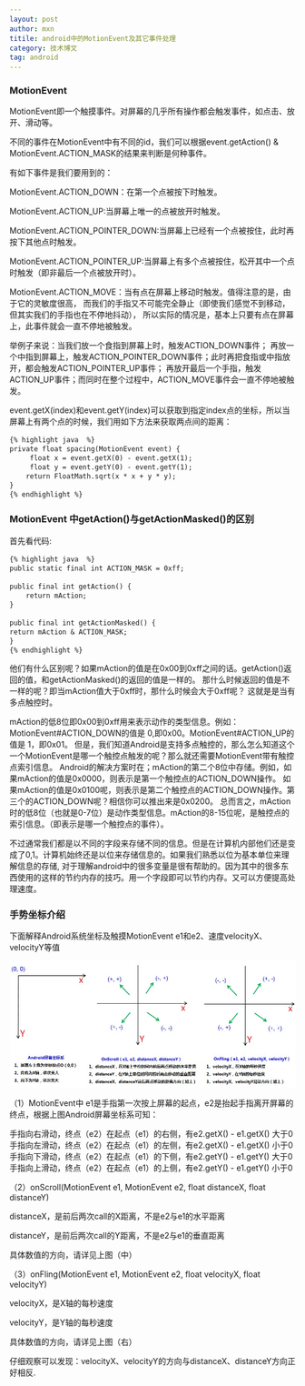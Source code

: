```yaml
---
layout: post
author: mxn
titile: android中的MotionEvent及其它事件处理
category: 技术博文
tag: android
---
```


### MotionEvent

MotionEvent即一个触摸事件。对屏幕的几乎所有操作都会触发事件，如点击、放开、滑动等。

不同的事件在MotionEvent中有不同的id，我们可以根据event.getAction() & MotionEvent.ACTION_MASK的结果来判断是何种事件。

有如下事件是我们要用到的：

MotionEvent.ACTION_DOWN：在第一个点被按下时触发。

MotionEvent.ACTION_UP:当屏幕上唯一的点被放开时触发。

MotionEvent.ACTION_POINTER_DOWN:当屏幕上已经有一个点被按住，此时再按下其他点时触发。

MotionEvent.ACTION_POINTER_UP:当屏幕上有多个点被按住，松开其中一个点时触发（即非最后一个点被放开时）。

MotionEvent.ACTION_MOVE：当有点在屏幕上移动时触发。值得注意的是，由于它的灵敏度很高，
而我们的手指又不可能完全静止（即使我们感觉不到移动，但其实我们的手指也在不停地抖动），
所以实际的情况是，基本上只要有点在屏幕上，此事件就会一直不停地被触发。

举例子来说：当我们放一个食指到屏幕上时，触发ACTION_DOWN事件；
再放一个中指到屏幕上，触发ACTION_POINTER_DOWN事件；此时再把食指或中指放开，都会触发ACTION_POINTER_UP事件；
再放开最后一个手指，触发ACTION_UP事件；而同时在整个过程中，ACTION_MOVE事件会一直不停地被触发。

event.getX(index)和event.getY(index)可以获取到指定index点的坐标，所以当屏幕上有两个点的时候，我们用如下方法来获取两点间的距离：

    {% highlight java  %}
    private float spacing(MotionEvent event) {
         float x = event.getX(0) - event.getX(1);
         float y = event.getY(0) - event.getY(1);
        return FloatMath.sqrt(x * x + y * y);
    }
    {% endhighlight %}

<!-- more -->

### MotionEvent 中getAction()与getActionMasked()的区别

首先看代码:

    {% highlight java  %}
    public static final int ACTION_MASK = 0xff;

    public final int getAction() {
        return mAction;
    }

    public final int getActionMasked() {
    return mAction & ACTION_MASK;
    }
    {% endhighlight %}

他们有什么区别呢？如果mAction的值是在0x00到0xff之间的话。getAction()返回的值，和getActionMasked()的返回的值是一样的。
那什么时候返回的值是不一样的呢？即当mAction值大于0xff时，那什么时候会大于0xff呢？
这就是是当有多点触控时。

mAction的低8位即0x00到0xff用来表示动作的类型信息。例如：MotionEvent#ACTION_DOWN的值是 0,即0x00。MotionEvent#ACTION_UP的值是 1，即0x01。
但是，我们知道Android是支持多点触控的，那么怎么知道这个一个MotionEvent是哪一个触控点触发的呢？那么就还需要MotionEvent带有触控点索引信息。
Android的解决方案时在；mAction的第二个8位中存储。例如，如果mAction的值是0x0000，则表示是第一个触控点的ACTION_DOWN操作。
如果mAction的值是0x0100呢，则表示是第二个触控点的ACTION_DOWN操作。第三个的ACTION_DOWN呢？相信你可以推出来是0x0200。
总而言之，mAction时的低8位（也就是0-7位）是动作类型信息。mAction的8-15位呢，是触控点的索引信息。（即表示是哪一个触控点的事件）。

不过通常我们都是以不同的字段来存储不同的信息。但是在计算机内部他们还是变成了0,1。计算机始终还是以位来存储信息的。如果我们熟悉以位为基本单位来理解信息的存储,
对于理解android中的很多变量是很有帮助的。因为其中的很多东西使用的这样的节约内存的技巧。用一个字段即可以节约内存。又可以方便提高处理速度。





### 手势坐标介绍

下面解释Android系统坐标及触摸MotionEvent e1和e2、速度velocityX、velocityY等值

![](https://raw.githubusercontent.com/mxn21/mxn21.github.io/master/public/img/img29.jpg)

（1）MotionEvent中 e1是手指第一次按上屏幕的起点，e2是抬起手指离开屏幕的终点，根据上图Android屏幕坐标系可知：

手指向右滑动，终点（e2）在起点（e1）的右侧，有e2.getX() - e1.getX() 大于0
手指向左滑动，终点（e2）在起点（e1）的左侧，有e2.getX() - e1.getX() 小于0
手指向下滑动，终点（e2）在起点（e1）的下侧，有e2.getY() - e1.getY() 大于0
手指向上滑动，终点（e2）在起点（e1）的上侧，有e2.getY() - e1.getY() 小于0

 （2）onScroll(MotionEvent e1, MotionEvent e2, float distanceX, float distanceY)

distanceX，是前后两次call的X距离，不是e2与e1的水平距离

distanceY，是前后两次call的Y距离，不是e2与e1的垂直距离

具体数值的方向，请详见上图（中）

 （3）onFling(MotionEvent e1, MotionEvent e2, float velocityX, float velocityY)

velocityX，是X轴的每秒速度

velocityY，是Y轴的每秒速度

具体数值的方向，请详见上图（右）

仔细观察可以发现：velocityX、velocityY的方向与distanceX、distanceY方向正好相反.

